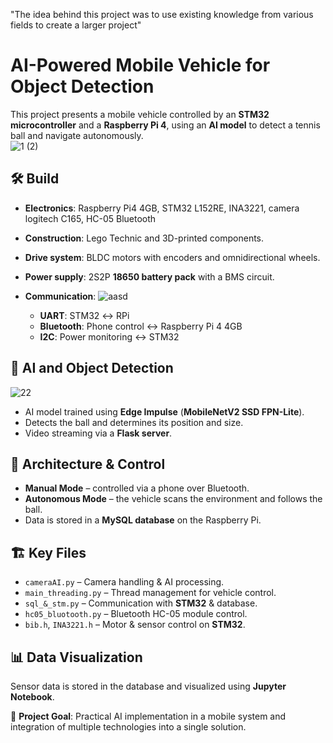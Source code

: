 "The idea behind this project was to use existing knowledge from various fields to create a larger project"

# AI-Powered Mobile Vehicle for Object Detection  

This project presents a mobile vehicle controlled by an **STM32 microcontroller** and a **Raspberry Pi 4**, using an **AI model** to detect a tennis ball and navigate autonomously.  
![1 (2)](https://github.com/user-attachments/assets/4f17d9a7-0ca0-4be2-9d32-d2b4f99cb9cf)

## 🛠 Build  
- **Electronics**: Raspberry Pi4 4GB, STM32 L152RE, INA3221, camera logitech C165, HC-05 Bluetooth 
- **Construction**: Lego Technic and 3D-printed components.  
- **Drive system**: BLDC motors with encoders and omnidirectional wheels.  
- **Power supply**: 2S2P **18650 battery pack** with a BMS circuit.  
- **Communication**:
![aasd](https://github.com/user-attachments/assets/6bea847d-5e31-4e62-9705-56f43df58f70)

  - **UART**:      STM32 ↔️ RPi  
  - **Bluetooth**: Phone control  ↔️ Raspberry Pi 4 4GB
  - **I2C**:       Power monitoring ↔️ STM32

## 🤖 AI and Object Detection  

![22](https://github.com/user-attachments/assets/79a115d1-6867-4e7a-b19e-829e43556b24)

- AI model trained using **Edge Impulse** (**MobileNetV2 SSD FPN-Lite**).  
- Detects the ball and determines its position and size.  
- Video streaming via a **Flask server**.  

## 🔗 Architecture & Control  
- **Manual Mode** – controlled via a phone over Bluetooth.  
- **Autonomous Mode** – the vehicle scans the environment and follows the ball.  
- Data is stored in a **MySQL database** on the Raspberry Pi.  

## 🏗 Key Files  
- `cameraAI.py` – Camera handling & AI processing.  
- `main_threading.py` – Thread management for vehicle control.  
- `sql_&_stm.py` – Communication with **STM32** & database.  
- `hc05_bluotooth.py` – Bluetooth HC-05 module control.  
- `bib.h`, `INA3221.h` – Motor & sensor control on **STM32**.  

## 📊 Data Visualization  
Sensor data is stored in the database and visualized using **Jupyter Notebook**.  

🎯 **Project Goal**: Practical AI implementation in a mobile system and integration of multiple technologies into a single solution.  

